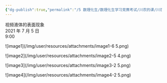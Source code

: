 ```yaml
---
{"dg-publish":true,"permalink":"/5 数理化生/数理化生学习竞赛考试/川农的课/川农大学物理/视频液体的表面现象/","title":"视频液体的表面现象"}
---
```



视频液体的表面现象  
2021 年 7 月 5 日  
9:00

![image1](/img/user/resources/attachments/image1-6 5.png)

![image2](/img/user/resources/attachments/image2-5 4.png)

![image3](/img/user/resources/attachments/image3-2 5.png)

![image4](/img/user/resources/attachments/image4-2 5.png)